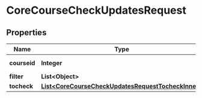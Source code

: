 

# CoreCourseCheckUpdatesRequest


## Properties

| Name | Type | Description | Notes |
|------------ | ------------- | ------------- | -------------|
|**courseid** | **Integer** | Course id to check |  |
|**filter** | **List&lt;Object&gt;** |  |  [optional] |
|**tocheck** | [**List&lt;CoreCourseCheckUpdatesRequestTocheckInner&gt;**](CoreCourseCheckUpdatesRequestTocheckInner.md) |  |  |



